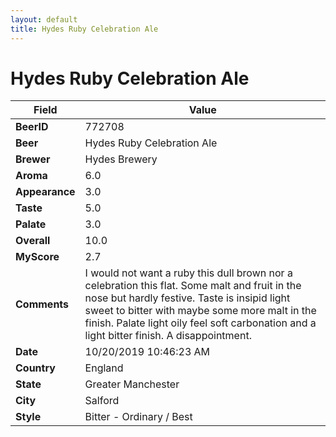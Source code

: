 ```yaml
---
layout: default
title: Hydes Ruby Celebration Ale
---
```


# Hydes Ruby Celebration Ale

| Field         | Value     |
|---------------|-----------|
| **BeerID** | 772708 |
| **Beer** | Hydes Ruby Celebration Ale |
| **Brewer** | Hydes Brewery |
| **Aroma** | 6.0 |
| **Appearance** | 3.0 |
| **Taste** | 5.0 |
| **Palate** | 3.0 |
| **Overall** | 10.0 |
| **MyScore** | 2.7 |
| **Comments** | I would not want a ruby this dull brown nor a celebration this flat. Some malt and fruit in the nose but hardly festive. Taste is insipid light sweet to bitter with maybe some more malt in the finish. Palate light oily feel soft carbonation and a light bitter finish. A disappointment. |
| **Date** | 10/20/2019 10:46:23 AM |
| **Country** | England |
| **State** | Greater Manchester |
| **City** | Salford |
| **Style** | Bitter - Ordinary / Best |
